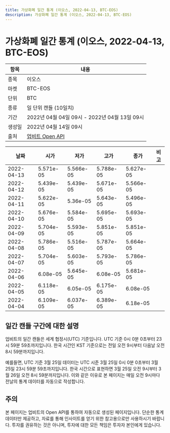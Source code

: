 ```yaml
---
title: 가상화폐 일간 통계 (이오스, 2022-04-13, BTC-EOS)
description: 가상화폐 일간 통계 (이오스, 2022-04-13, BTC-EOS)
---
```



가상화폐 일간 통계 (이오스, 2022-04-13, BTC-EOS)
===

|항목|내용|
|--|--|
|종목|이오스|
|마켓|BTC-EOS|
|단위|BTC|
|종류|일 단위 캔들 (10일치)|
|기간|2022년 04월 04일 09시 - 2022년 04월 13일 09시|
|생성일|2022년 04월 14일 09시|
|출처|[업비트 Open API](https://docs.upbit.com)|


|날짜|시가|저가|고가|종가|비고|
|--|--|--|--|--|--|
|2022-04-13|5.571e-05|5.566e-05|5.788e-05|5.627e-05|    |
|2022-04-12|5.439e-05|5.439e-05|5.671e-05|5.566e-05|    |
|2022-04-11|5.622e-05|5.36e-05|5.643e-05|5.496e-05|    |
|2022-04-10|5.676e-05|5.584e-05|5.695e-05|5.693e-05|    |
|2022-04-09|5.704e-05|5.593e-05|5.851e-05|5.851e-05|    |
|2022-04-08|5.786e-05|5.516e-05|5.787e-05|5.664e-05|    |
|2022-04-07|5.704e-05|5.603e-05|5.793e-05|5.786e-05|    |
|2022-04-06|6.08e-05|5.645e-05|6.08e-05|5.681e-05|    |
|2022-04-05|6.118e-05|6.05e-05|6.175e-05|6.08e-05|    |
|2022-04-04|6.109e-05|6.037e-05|6.389e-05|6.18e-05|    |


일간 캔들 구간에 대한 설명
---


업비트의 일간 캔들은 세계 협정시(UTC) 기준입니다. 
UTC 기준 0시 0분 0초부터 23시 59분 59초까지입니다. 
한국 시간인 KST 기준으로는 전일 오전 9시부터 다음날 오전 8시 59분까지입니다. 


예를들면, UTC 기준 3월 25일 데이터는 UTC 시준 3월 25일 0시 0분 0초부터 3월 25일 23시 59분 59초까지입니다. 
한국 시간으로 표현하면 3월 25일 오전 9시부터 3월 26일 오전 8시 59분까지입니다. 
이와 같은 이유로 본 페이지는 매일 오전 9시마다 전날의 통계 데이터를 자동으로 작성합니다. 


주의
---


본 페이지는 업비트의 Open API를 통하여 자동으로 생성된 페이지입니다. 
단순한 통계 데이터만 제공하고, 자료를 통해 인사이트를 얻기 위한 참고용으로만 사용하시기 바랍니다. 
투자를 권유하는 것은 아니며, 투자에 대한 모든 책임은 투자자 본인에게 있습니다. 
